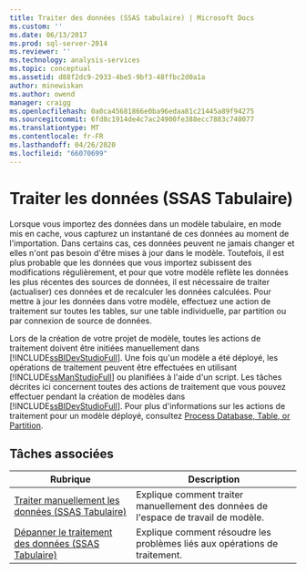 ```yaml
---
title: Traiter des données (SSAS tabulaire) | Microsoft Docs
ms.custom: ''
ms.date: 06/13/2017
ms.prod: sql-server-2014
ms.reviewer: ''
ms.technology: analysis-services
ms.topic: conceptual
ms.assetid: d88f2dc9-2933-4be5-9bf3-48ffbc2d0a1a
author: minewiskan
ms.author: owend
manager: craigg
ms.openlocfilehash: 0a0ca45681866e0ba96edaa81c21445a89f94275
ms.sourcegitcommit: 6fd8c1914de4c7ac24900fe388ecc7883c740077
ms.translationtype: MT
ms.contentlocale: fr-FR
ms.lasthandoff: 04/26/2020
ms.locfileid: "66070699"
---
```

# <a name="process-data-ssas-tabular"></a>Traiter les données (SSAS Tabulaire)
  Lorsque vous importez des données dans un modèle tabulaire, en mode mis en cache, vous capturez un instantané de ces données au moment de l'importation. Dans certains cas, ces données peuvent ne jamais changer et elles n'ont pas besoin d'être mises à jour dans le modèle. Toutefois, il est plus probable que les données que vous importez subissent des modifications régulièrement, et pour que votre modèle reflète les données les plus récentes des sources de données, il est nécessaire de traiter (actualiser) ces données et de recalculer les données calculées. Pour mettre à jour les données dans votre modèle, effectuez une action de traitement sur toutes les tables, sur une table individuelle, par partition ou par connexion de source de données.  
  
 Lors de la création de votre projet de modèle, toutes les actions de traitement doivent être initiées manuellement dans [!INCLUDE[ssBIDevStudioFull](../includes/ssbidevstudiofull-md.md)]. Une fois qu'un modèle a été déployé, les opérations de traitement peuvent être effectuées en utilisant [!INCLUDE[ssManStudioFull](../includes/ssmanstudiofull-md.md)] ou planifiées à l'aide d'un script. Les tâches décrites ici concernent toutes des actions de traitement que vous pouvez effectuer pendant la création de modèles dans [!INCLUDE[ssBIDevStudioFull](../includes/ssbidevstudiofull-md.md)]. Pour plus d'informations sur les actions de traitement pour un modèle déployé, consultez [Process Database, Table, or Partition](tabular-models/process-database-table-or-partition-analysis-services.md).  
  
## <a name="related-tasks"></a>Tâches associées  
  
|Rubrique|Description|  
|-----------|-----------------|  
|[Traiter manuellement les données &#40;SSAS Tabulaire&#41;](manually-process-data-ssas-tabular.md)|Explique comment traiter manuellement des données de l'espace de travail de modèle.|  
|[Dépanner le traitement des données &#40;SSAS Tabulaire&#41;](troubleshoot-process-data-ssas-tabular.md)|Explique comment résoudre les problèmes liés aux opérations de traitement.|  
  
  
